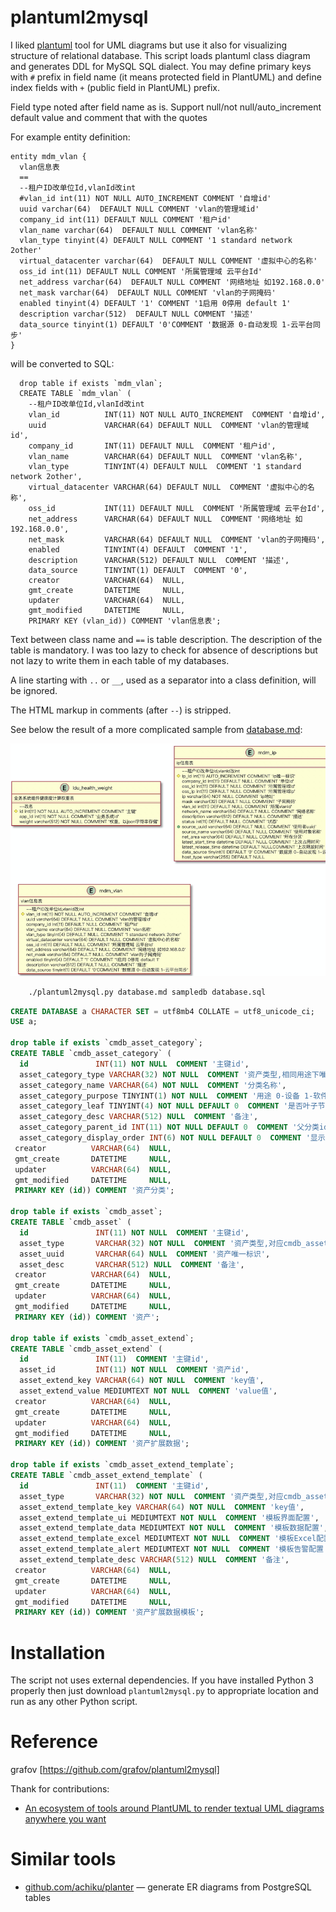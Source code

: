 # plantuml2mysql

I liked [plantuml](http://plantuml.com/) tool for UML diagrams but use it
also for visualizing structure of relational database.
This script loads plantuml class diagram and generates
DDL for MySQL SQL dialect. You may define primary keys
with `#` prefix in field name (it means protected field
in PlantUML) and define index fields with `+` (public field
in PlantUML) prefix.

Field type noted after field name as is. Support null/not null/auto_increment
 default value and comment that with the quotes

For example entity definition:

```plantuml
entity mdm_vlan {
  vlan信息表
  ==
  --租户ID改单位Id,vlanId改int
  #vlan_id int(11) NOT NULL AUTO_INCREMENT COMMENT '自增id'
  uuid varchar(64)  DEFAULT NULL COMMENT 'vlan的管理域id'
  company_id int(11) DEFAULT NULL COMMENT '租户id'
  vlan_name varchar(64)  DEFAULT NULL COMMENT 'vlan名称'
  vlan_type tinyint(4) DEFAULT NULL COMMENT '1 standard network 2other'
  virtual_datacenter varchar(64)  DEFAULT NULL COMMENT '虚拟中心的名称'
  oss_id int(11) DEFAULT NULL COMMENT '所属管理域 云平台Id'
  net_address varchar(64)  DEFAULT NULL COMMENT '网络地址 如192.168.0.0'
  net_mask varchar(64)  DEFAULT NULL COMMENT 'vlan的子网掩码'
  enabled tinyint(4) DEFAULT '1' COMMENT '1启用 0停用 default 1'
  description varchar(512)  DEFAULT NULL COMMENT '描述'
  data_source tinyint(1) DEFAULT '0'COMMENT '数据源 0-自动发现 1-云平台同步'
}
```

will be converted to SQL:

      drop table if exists `mdm_vlan`;
      CREATE TABLE `mdm_vlan` (
        --租户ID改单位Id,vlanId改int
        vlan_id          INT(11) NOT NULL AUTO_INCREMENT  COMMENT '自增id',
        uuid             VARCHAR(64) DEFAULT NULL  COMMENT 'vlan的管理域id',
        company_id       INT(11) DEFAULT NULL  COMMENT '租户id',
        vlan_name        VARCHAR(64) DEFAULT NULL  COMMENT 'vlan名称',
        vlan_type        TINYINT(4) DEFAULT NULL  COMMENT '1 standard network 2other',
        virtual_datacenter VARCHAR(64) DEFAULT NULL  COMMENT '虚拟中心的名称',
        oss_id           INT(11) DEFAULT NULL  COMMENT '所属管理域 云平台Id',
        net_address      VARCHAR(64) DEFAULT NULL  COMMENT '网络地址 如192.168.0.0',
        net_mask         VARCHAR(64) DEFAULT NULL  COMMENT 'vlan的子网掩码',
        enabled          TINYINT(4) DEFAULT  COMMENT '1',
        description      VARCHAR(512) DEFAULT NULL  COMMENT '描述',
        data_source      TINYINT(1) DEFAULT  COMMENT '0',
        creator          VARCHAR(64)  NULL,
        gmt_create       DATETIME     NULL,
        updater          VARCHAR(64)  NULL,
        gmt_modified     DATETIME     NULL,
        PRIMARY KEY (vlan_id)) COMMENT 'vlan信息表';

Text between class name and `==` is table description.
The description of the table is mandatory.
I was too lazy to check for absence of descriptions but
not lazy to write them in each table of my databases.

A line starting with `..` or `__`, used as a separator
into a class definition, will be ignored.

The HTML markup in comments (after `--`) is stripped.

See below the result of a more complicated sample from [database.md](database.md):

![database.png](database.png)

```bash
    ./plantuml2mysql.py database.md sampledb database.sql
```

```sql
CREATE DATABASE a CHARACTER SET = utf8mb4 COLLATE = utf8_unicode_ci;
USE a;

drop table if exists `cmdb_asset_category`;
CREATE TABLE `cmdb_asset_category` (
  id               INT(11) NOT NULL  COMMENT '主键id',
  asset_category_type VARCHAR(32) NOT NULL  COMMENT '资产类型,相同用途下唯一',
  asset_category_name VARCHAR(64) NOT NULL  COMMENT '分类名称',
  asset_category_purpose TINYINT(1) NOT NULL  COMMENT '用途 0-设备 1-软件 2-虚拟机',
  asset_category_leaf TINYINT(4) NOT NULL DEFAULT 0  COMMENT '是否叶子节点 0否 1是',
  asset_category_desc VARCHAR(512) NULL  COMMENT '备注',
  asset_category_parent_id INT(11) NOT NULL DEFAULT 0  COMMENT '父分类id',
  asset_category_display_order INT(6) NOT NULL DEFAULT 0  COMMENT '显示顺序 从小到大',
 creator          VARCHAR(64)  NULL,
 gmt_create       DATETIME     NULL,
 updater          VARCHAR(64)  NULL,
 gmt_modified     DATETIME     NULL,
 PRIMARY KEY (id)) COMMENT '资产分类';

drop table if exists `cmdb_asset`;
CREATE TABLE `cmdb_asset` (
  id               INT(11) NOT NULL  COMMENT '主键id',
  asset_type       VARCHAR(32) NOT NULL  COMMENT '资产类型,对应cmdb_asset_category的asset_category_type',
  asset_uuid       VARCHAR(64) NULL  COMMENT '资产唯一标识',
  asset_desc       VARCHAR(512) NULL  COMMENT '备注',
 creator          VARCHAR(64)  NULL,
 gmt_create       DATETIME     NULL,
 updater          VARCHAR(64)  NULL,
 gmt_modified     DATETIME     NULL,
 PRIMARY KEY (id)) COMMENT '资产';

drop table if exists `cmdb_asset_extend`;
CREATE TABLE `cmdb_asset_extend` (
  id               INT(11)  COMMENT '主键id',
  asset_id         INT(11) NOT NULL  COMMENT '资产id',
  asset_extend_key VARCHAR(64) NOT NULL  COMMENT 'key值',
  asset_extend_value MEDIUMTEXT NOT NULL  COMMENT 'value值',
 creator          VARCHAR(64)  NULL,
 gmt_create       DATETIME     NULL,
 updater          VARCHAR(64)  NULL,
 gmt_modified     DATETIME     NULL,
 PRIMARY KEY (id)) COMMENT '资产扩展数据';

drop table if exists `cmdb_asset_extend_template`;
CREATE TABLE `cmdb_asset_extend_template` (
  id               INT(11)  COMMENT '主键id',
  asset_type       VARCHAR(32) NOT NULL  COMMENT '资产类型,对应cmdb_asset_category的asset_category_type',
  asset_extend_template_key VARCHAR(64) NOT NULL  COMMENT 'key值',
  asset_extend_template_ui MEDIUMTEXT NOT NULL  COMMENT '模板界面配置',
  asset_extend_template_data MEDIUMTEXT NOT NULL  COMMENT '模板数据配置',
  asset_extend_template_excel MEDIUMTEXT NOT NULL  COMMENT '模板Excel配置',
  asset_extend_template_alert MEDIUMTEXT NOT NULL  COMMENT '模板告警配置',
  asset_extend_template_desc VARCHAR(512) NULL  COMMENT '备注',
 creator          VARCHAR(64)  NULL,
 gmt_create       DATETIME     NULL,
 updater          VARCHAR(64)  NULL,
 gmt_modified     DATETIME     NULL,
 PRIMARY KEY (id)) COMMENT '资产扩展数据模板';                                            
```

# Installation

The script not uses external dependencies. If you have installed Python 3
properly then just download `plantuml2mysql.py` to appropriate location and
run as any other Python script.

# Reference
grafov [https://github.com/grafov/plantuml2mysql]

Thank for contributions:

* [An ecosystem of tools around PlantUML to render textual UML diagrams anywhere you want](https://modeling-languages.com/plantuml-textual-uml-online/)

# Similar tools

* [github.com/achiku/planter](https://github.com/achiku/planter) — generate ER diagrams from PostgreSQL tables
